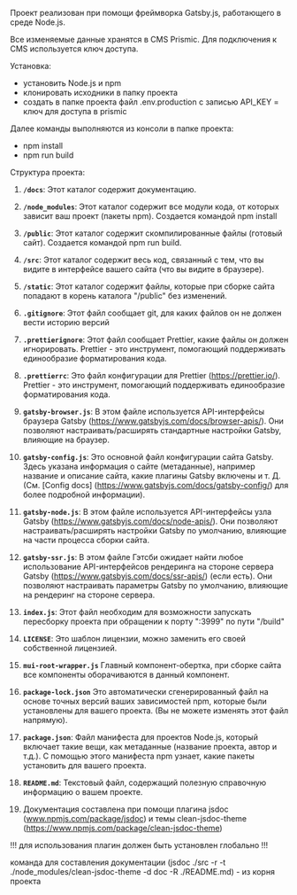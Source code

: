 Проект реализован при помощи фреймворка Gatsby.js, работающего в среде Node.js.

Все изменяемые данные хранятся в CMS Prismic. Для подключения к CMS используется ключ доступа.

Установка:

- установить Node.js и npm
- клонировать исходники в папку проекта
- создать в папке проекта файл .env.production с записью API_KEY = ключ для доступа в prismic

Далее команды выполняются из консоли в папке проекта:

- npm install
- npm run build

Структура проекта:

1.  **`/docs`**: Этот каталог содержит документацию.

2.  **`/node_modules`**: Этот каталог содержит все модули кода, от которых зависит ваш проект (пакеты npm). Создается командой npm install

3.  **`/public`**: Этот каталог содержит скомпилированные файлы (готовый сайт). Создается командой npm run build.

4.  **`/src`**: Этот каталог содержит весь код, связанный с тем, что вы видите в интерфейсе вашего сайта (что вы видите в браузере).

5.  **`/static`**: Этот каталог содержит файлы, которые при сборке сайта попадают в корень каталога "/public" без изменений.

6.  **`.gitignore`**: Этот файл сообщает git, для каких файлов он не должен вести историю версий

7.  **`.prettierignore`**: Этот файл сообщает Prettier, какие файлы он должен игнорировать. Prettier - это инструмент, помогающий поддерживать единообразие форматирования кода.

8.  **`.prettierrc`**: Это файл конфигурации для Prettier (https://prettier.io/). Prettier - это инструмент, помогающий поддерживать единообразие форматирования кода.

9.  **`gatsby-browser.js`**: В этом файле используется API-интерфейсы браузера Gatsby (https://www.gatsbyjs.com/docs/browser-apis/). Они позволяют настраивать/расширять стандартные настройки Gatsby, влияющие на браузер.

10. **`gatsby-config.js`**: Это основной файл конфигурации сайта Gatsby. Здесь указана информация о сайте (метаданные), например название и описание сайта, какие плагины Gatsby включены и т. Д. (См. [Config docs] (https://www.gatsbyjs.com/docs/gatsby-config/) для более подробной информации).

11. **`gatsby-node.js`**: В этом файле используется API-интерфейсы узла Gatsby (https://www.gatsbyjs.com/docs/node-apis/). Они позволяют настраивать/расширять настройки Gatsby по умолчанию, влияющие на части процесса сборки сайта.

12. **`gatsby-ssr.js`**: В этом файле Гэтсби ожидает найти любое использование API-интерфейсов рендеринга на стороне сервера Gatsby (https://www.gatsbyjs.com/docs/ssr-apis/) (если есть). Они позволяют настраивать параметры Gatsby по умолчанию, влияющие на рендеринг на стороне сервера.

13. **`index.js`**: Этот файл необходим для возможности запускать пересборку проекта при обращении к порту ":3999" по пути "/build"

14. **`LICENSE`**: Это шаблон лицензии, можно заменить его своей собственной лицензией.

15. **`mui-root-wrapper.js`** Главный компонент-обертка, при сборке сайта все компоненты оборачиваются в данный компонент.

16. **`package-lock.json`** Это автоматически сгенерированный файл на основе точных версий ваших зависимостей npm, которые были установлены для вашего проекта. (Вы не можете изменять этот файл напрямую).

17. **`package.json`**: Файл манифеста для проектов Node.js, который включает такие вещи, как метаданные (название проекта, автор и т.д.). С помощью этого манифеста npm узнает, какие пакеты установить для вашего проекта.

18. **`README.md`**: Текстовый файл, содержащий полезную справочную информацию о вашем проекте.

19. Документация составлена при помощи плагина jsdoc (www.npmjs.com/package/jsdoc) и темы clean-jsdoc-theme (https://www.npmjs.com/package/clean-jsdoc-theme) 

!!! для использования плагин должен быть установлен глобально !!! 

команда для составления документации (jsdoc ./src -r -t ./node_modules/clean-jsdoc-theme -d doc -R ./README.md) - из корня проекта


